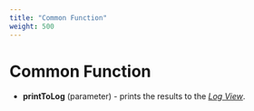 ```yaml
---
title: "Common Function"
weight: 500
---
```



# Common Function

*   **printToLog** (parameter) - prints the results to the [_Log View_](65929892.html).
